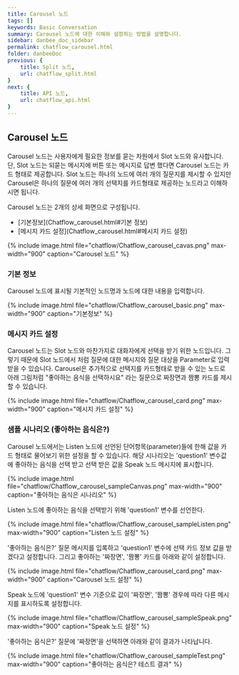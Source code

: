 ```yaml
---
title: Carousel 노드
tags: []
keywords: Basic Conversation
summary: Carousel 노드에 대한 이해와 설정하는 방법을 설명합니다.
sidebar: danbee_doc_sidebar
permalink: chatflow_carousel.html
folder: danbeeDoc
previous: {
    title: Split 노드,
    url: chatflow_split.html
}
next: {
    title: API 노드,
    url: chatflow_api.html
}
---
```


## Carousel 노드

Carousel 노드는 사용자에게 필요한 정보를 묻는 차원에서 Slot 노드와 유사합니다. 단, Slot 노드는 되묻는 메시지에 버튼 또는 메시지로 답변 했다면 Carousel 노드는 카드 형태로 제공합니다. 
Slot 노드는 하나의 노드에 여러 개의 질문지를 제시할 수 있지만 Carousel은 하나의 질문에 여러 개의 선택지를 카드형태로 제공하는 노드라고 이해하시면 됩니다. 


Carousel 노드는 2개의 상세 화면으로 구성됩니다.
- [기본정보](Chatflow_carousel.html#기본 정보)
- [메시지 카드 설정](Chatflow_carousel.html#메시지 카드 설정)

{% include image.html file="chatflow/Chatflow_carousel_cavas.png" max-width="900" caption="Carousel 노드" %}

### 기본 정보

Carousel 노드에 표시될 기본적인 노드명과 노드에 대한 내용을 입력합니다.

{% include image.html file="chatflow/Chatflow_carousel_basic.png" max-width="900" caption="기본정보" %}

### 메시지 카드 설정

Carousel 노드는 Slot 노드와 마찬가지로 대화자에게 선택을 받기 위한 노드입니다. 
그렇기 때문에 Slot 노드에서 처럼 질문에 대한 메시지와 질문 대상을 Parameter로 입력 받을 수 있습니다. 
Carousel은 추가적으로 선택지를 카드형태로 받을 수 있는 노드로 아래 그림처럼 "좋아하는 음식을 선택하시요" 라는 질문으로 짜장면과 짬뽕 카드를 제시할 수 있습니다.

{% include image.html file="chatflow/Chatflow_carousel_card.png" max-width="900" caption="메시지 카드 설정" %}

### 샘플 시나리오 (좋아하는 음식은?)

Carousel 노드에서는 Listen 노드에 선언된 단어항목(parameter)들에 한해 값을 카드 형태로 물어보기 위한 설정을 할 수 있습니다.
해당 시나리오는 'question1' 변수값에 좋아하는 음식을 선택 받고 선택 받은 값을 Speak 노드 메시지에 표시합니다.

{% include image.html file="chatflow/Chatflow_carousel_sampleCanvas.png" max-width="900" caption="좋아하는 음식은 시나리오" %}

Listen 노드에 좋아하는 음식을 선택받기 위해 'question1' 변수를 선언한다. 

{% include image.html file="chatflow/Chatflow_carousel_sampleListen.png" max-width="900" caption="Listen 노드 설정" %}

'좋아하는 음식은?' 질문 메시지를 입록하고 'question1' 변수에 선택 카드 정보 값을 받겠다고 설정합니다. 
그리고 좋아하는 '짜장면', '짬뽕' 카드를 아래와 같이 설정합니다. 

{% include image.html file="chatflow/Chatflow_carousel_card.png" max-width="900" caption="Carousel 노드 설정" %}

Speak 노드에 'question1' 변수 기준으로 값이 '짜장면', '짬뽕' 경우에 따라 다른 메시지를 표시하도록 설정합니다.

{% include image.html file="chatflow/Chatflow_carousel_sampleSpeak.png" max-width="900" caption="Speak 노드 설정" %}

'좋아하는 음식은?' 질문에 '짜장면'을 선택하면 아래와 같이 결과가 나타납니다. 

{% include image.html file="chatflow/Chatflow_carousel_sampleTest.png" max-width="900" caption="좋아하는 음식은? 테스트 결과" %}